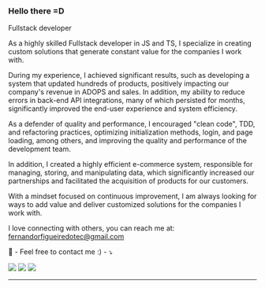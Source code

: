 ### Hello there =D

<p>Fullstack developer<br/>
<p align="left"> 
As a highly skilled Fullstack developer in JS and TS, I specialize in creating custom solutions that generate constant value for the companies I work with.

During my experience, I achieved significant results, such as developing a system that updated hundreds of products, positively impacting our company's revenue in ADOPS and sales. In addition, my ability to reduce errors in back-end API integrations, many of which persisted for months, significantly improved the end-user experience and system efficiency.

As a defender of quality and performance, I encouraged "clean code", TDD, and refactoring practices, optimizing initialization methods, login, and page loading, among others, and improving the quality and performance of the development team.

In addition, I created a highly efficient e-commerce system, responsible for managing, storing, and manipulating data, which significantly increased our partnerships and facilitated the acquisition of products for our customers.

With a mindset focused on continuous improvement, I am always looking for ways to add value and deliver customized solutions for the companies I work with.

I love connecting with others, you can reach me at:
fernandorfigueiredotec@gmail.com
</p>

<p align="left">
  💌 - Feel free to contact me :) - ⤵️
</p>


<p align="left">
  <a href="mailto:fernandorfigueiredotec@gmail.com" alt="Gmail">
  <img src="https://img.shields.io/badge/-Gmail-FF0000?style=flat-square&labelColor=FF0000&logo=gmail&logoColor=white&link=mailto:fernandorfigueiredotec@gmail.com" /></a>

  <a href="https://www.linkedin.com/in/fernandortec/" alt="Linkedin">
  <img src="https://img.shields.io/badge/-Linkedin-0e76a8?style=flat-square&logo=Linkedin&logoColor=white&link=https://www.linkedin.com/in/fernandortec/" /></a>

  <a href="https://wa.me/31993750285" alt="WhatsApp">
  <img src="https://img.shields.io/badge/-WhatsApp-25d366?style=flat-square&labelColor=25d366&logo=whatsapp&logoColor=white&link=https://wa.me/31993750285"/></a>
</p>  


<hr>
